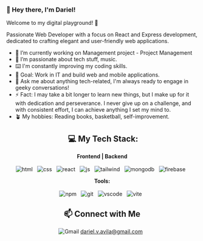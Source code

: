 ### 👋 Hey there, I'm Dariel!

Welcome to my digital playground! 🚀

Passionate Web Developer with a focus on React and Express development, dedicated to crafting elegant and user-friendly web applications.

- 🔭 I’m currently working on Management project - Project Management
- 🌱 I’m passionate about tech stuff, music.
- ⌨️ I'm constantly improving my coding skills.
- 🎯 Goal: Work in IT and build web and mobile applications.
- 💬 Ask me about anything tech-related, I'm always ready to engage in geeky conversations!
- ⚡ Fact: I may take a bit longer to learn new things, but I make up for it with dedication and perseverance.  I never give up on a challenge, and with consistent effort, I can achieve anything I set my mind to.
- 🪴 My hobbies: Reading books, basketball, self-improvement.

<div align="center">


##  💻 My Tech Stack:
**Frontend | Backend** <br> <br>
![html](https://skillicons.dev/icons?i=html) &nbsp;
![css](https://skillicons.dev/icons?i=css) &nbsp;
![react](https://skillicons.dev/icons?i=react) &nbsp;
![js](https://skillicons.dev/icons?i=js) &nbsp;
![tailwind](https://skillicons.dev/icons?i=tailwind) &nbsp;
![mongodb](https://skillicons.dev/icons?i=mongodb) &nbsp;
![firebase](https://skillicons.dev/icons?i=firebase) &nbsp;


**Tools:** <br> <br>
![npm](https://skillicons.dev/icons?i=npm) &nbsp;
![git](https://skillicons.dev/icons?i=git) &nbsp;
![vscode](https://skillicons.dev/icons?i=vscode) &nbsp;
![vite](https://skillicons.dev/icons?i=vite) &nbsp;



## 📫 Connect with Me

<div align="center">
  
![Gmail](https://skillicons.dev/icons?i=gmail) dariel.v.avila@gmail.com &nbsp;
